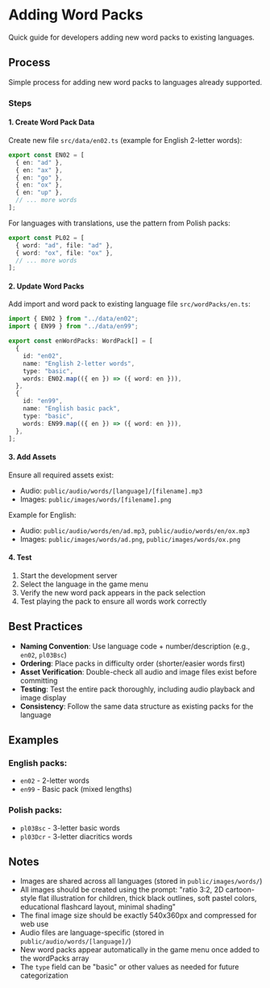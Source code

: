 # Adding Word Packs

Quick guide for developers adding new word packs to existing languages.

## Process

Simple process for adding new word packs to languages already supported.

### Steps

#### 1. Create Word Pack Data

Create new file `src/data/en02.ts` (example for English 2-letter words):

```typescript
export const EN02 = [
  { en: "ad" },
  { en: "ax" },
  { en: "go" },
  { en: "ox" },
  { en: "up" },
  // ... more words
];
```

For languages with translations, use the pattern from Polish packs:

```typescript
export const PL02 = [
  { word: "ad", file: "ad" },
  { word: "ox", file: "ox" },
  // ... more words
];
```

#### 2. Update Word Packs

Add import and word pack to existing language file `src/wordPacks/en.ts`:

```typescript
import { EN02 } from "../data/en02";
import { EN99 } from "../data/en99";

export const enWordPacks: WordPack[] = [
  {
    id: "en02",
    name: "English 2-letter words",
    type: "basic",
    words: EN02.map(({ en }) => ({ word: en })),
  },
  {
    id: "en99",
    name: "English basic pack",
    type: "basic",
    words: EN99.map(({ en }) => ({ word: en })),
  },
];
```

#### 3. Add Assets

Ensure all required assets exist:

- Audio: `public/audio/words/[language]/[filename].mp3`
- Images: `public/images/words/[filename].png`

Example for English:

- Audio: `public/audio/words/en/ad.mp3`, `public/audio/words/en/ox.mp3`
- Images: `public/images/words/ad.png`, `public/images/words/ox.png`

#### 4. Test

1. Start the development server
2. Select the language in the game menu
3. Verify the new word pack appears in the pack selection
4. Test playing the pack to ensure all words work correctly

## Best Practices

- **Naming Convention**: Use language code + number/description (e.g., `en02`, `pl03Bsc`)
- **Ordering**: Place packs in difficulty order (shorter/easier words first)
- **Asset Verification**: Double-check all audio and image files exist before committing
- **Testing**: Test the entire pack thoroughly, including audio playback and image display
- **Consistency**: Follow the same data structure as existing packs for the language

## Examples

### English packs:

- `en02` - 2-letter words
- `en99` - Basic pack (mixed lengths)

### Polish packs:

- `pl03Bsc` - 3-letter basic words
- `pl03Dcr` - 3-letter diacritics words

## Notes

- Images are shared across all languages (stored in `public/images/words/`)
- All images should be created using the prompt: "ratio 3:2, 2D cartoon-style flat illustration for children, thick black outlines, soft pastel colors, educational flashcard layout, minimal shading"
- The final image size should be exactly 540x360px and compressed for web use
- Audio files are language-specific (stored in `public/audio/words/[language]/`)
- New word packs appear automatically in the game menu once added to the wordPacks array
- The `type` field can be "basic" or other values as needed for future categorization
